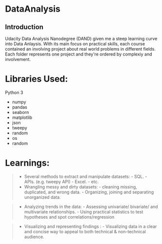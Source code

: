 # DataAnalysis
## Introduction
Udacity Data Analysis Nanodegree (DAND) given me a steep learning curve into Data Anlaysis. With its main focus on practical skills, each course contained an involving project about real world problems in different fields. Each folder represents one project and they're ordered by complexiy and involvement.

# Libraries Used:
Python 3
- numpy
- pandas
- seaborn
- matplotlib
- json
- tweepy
- random
- os
- random

# Learnings:
>- Several methods to extract and manipulate datasets:
    - SQL.
    - APIs. (e.g. tweepy API)
    - Excel.
    - etc.
> - Wrangling messy and dirty datasets:
    - cleaning missing, duplicated, and wrong data.
    - Organizing, joining and separating unorganized data.
    
>- Analyzing trends in the data:
    - Assessing univariate/ bivariate/ and multivariate relationships. 
    - Using practical statistics to test hypotheses and spot correlations/regression

>- Visualizing and representing findings : 
    -   Visualizing data in a clear and concise way to appeal to both technical & non-technical audience.

